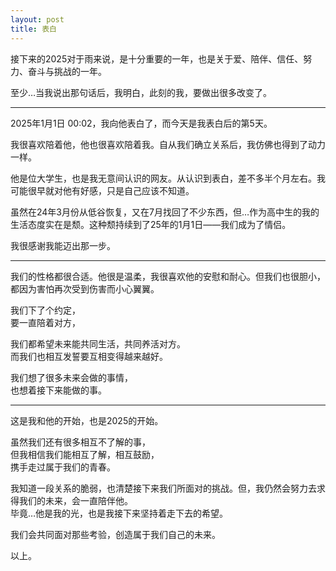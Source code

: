 ```yaml
---
layout: post
title: 表白
---
```



<p>接下来的2025对于雨来说，是十分重要的一年，也是关于爱、陪伴、信任、努力、奋斗与挑战的一年。</p><p>至少…当我说出那句话后，我明白，此刻的我，要做出很多改变了。</p><hr><p>2025年1月1日 00:02，我向他表白了，而今天是我表白后的第5天。</p><p>我很喜欢陪着他，他也很喜欢陪着我。自从我们确立关系后，我仿佛也得到了动力一样。</p><p>他是位大学生，也是我无意间认识的网友。从认识到表白，差不多半个月左右。我可能很早就对他有好感，只是自己应该不知道。</p><p>虽然在24年3月份从低谷恢复，又在7月找回了不少东西，但…作为高中生的我的生活态度实在是颓。这种颓持续到了25年的1月1日——我们成为了情侣。</p><p>我很感谢我能迈出那一步。</p><hr><p>我们的性格都很合适。他很是温柔，我很喜欢他的安慰和耐心。但我们也很胆小，都因为害怕再次受到伤害而小心翼翼。</p><p>我们下了个约定，<br>要一直陪着对方，</p><p>我们都希望未来能共同生活，共同养活对方。<br>而我们也相互发誓要互相变得越来越好。</p><p>我们想了很多未来会做的事情，<br>也想着接下来能做的事。</p><hr><p>这是我和他的开始，也是2025的开始。</p><p>虽然我们还有很多相互不了解的事，<br>但我相信我们能相互了解，相互鼓励，<br>携手走过属于我们的青春。</p><p>我知道一段关系的脆弱，也清楚接下来我们所面对的挑战。但，我仍然会努力去求得我们的未来，会一直陪伴他。<br>毕竟…他是我的光，也是我接下来坚持着走下去的希望。</p><p>我们会共同面对那些考验，创造属于我们自己的未来。</p><p>以上。</p>
